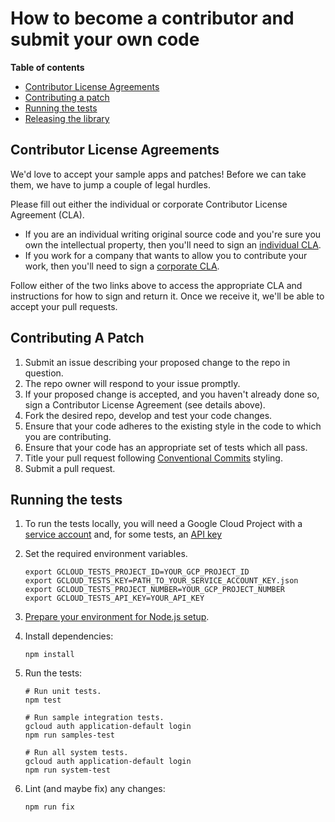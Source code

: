 # How to become a contributor and submit your own code

**Table of contents**

* [Contributor License Agreements](#contributor-license-agreements)
* [Contributing a patch](#contributing-a-patch)
* [Running the tests](#running-the-tests)
* [Releasing the library](#releasing-the-library)

## Contributor License Agreements

We'd love to accept your sample apps and patches! Before we can take them, we
have to jump a couple of legal hurdles.

Please fill out either the individual or corporate Contributor License Agreement
(CLA).

  * If you are an individual writing original source code and you're sure you
    own the intellectual property, then you'll need to sign an [individual CLA](https://developers.google.com/open-source/cla/individual).
  * If you work for a company that wants to allow you to contribute your work,
    then you'll need to sign a [corporate CLA](https://developers.google.com/open-source/cla/corporate).

Follow either of the two links above to access the appropriate CLA and
instructions for how to sign and return it. Once we receive it, we'll be able to
accept your pull requests.

## Contributing A Patch

1.  Submit an issue describing your proposed change to the repo in question.
1.  The repo owner will respond to your issue promptly.
1.  If your proposed change is accepted, and you haven't already done so, sign a
    Contributor License Agreement (see details above).
1.  Fork the desired repo, develop and test your code changes.
1.  Ensure that your code adheres to the existing style in the code to which
    you are contributing.
1.  Ensure that your code has an appropriate set of tests which all pass.
1.  Title your pull request following [Conventional Commits](https://www.conventionalcommits.org/) styling.
1.  Submit a pull request.

## Running the tests

1.  To run the tests locally, you will need a Google Cloud Project with a [service account](https://cloud.google.com/docs/authentication/production#cloud-console) and, for some tests, an [API key](https://cloud.google.com/docs/authentication/api-keys)

1.  Set the required environment variables. 
    ```
    export GCLOUD_TESTS_PROJECT_ID=YOUR_GCP_PROJECT_ID
    export GCLOUD_TESTS_KEY=PATH_TO_YOUR_SERVICE_ACCOUNT_KEY.json
    export GCLOUD_TESTS_PROJECT_NUMBER=YOUR_GCP_PROJECT_NUMBER
    export GCLOUD_TESTS_API_KEY=YOUR_API_KEY
    ```

1.  [Prepare your environment for Node.js setup][setup].

1.  Install dependencies:

        npm install

1.  Run the tests:

        # Run unit tests.
        npm test

        # Run sample integration tests.
        gcloud auth application-default login
        npm run samples-test

        # Run all system tests.
        gcloud auth application-default login
        npm run system-test

1.  Lint (and maybe fix) any changes:

        npm run fix

[setup]: https://cloud.google.com/nodejs/docs/setup
